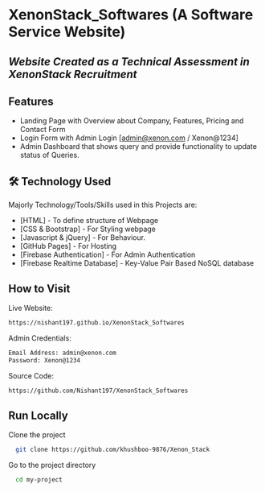 # XenonStack_Softwares (A Software Service Website)
## _Website Created as a Technical Assessment in XenonStack Recruitment_

## Features

- Landing Page with Overview about Company, Features, Pricing and Contact Form
- Login Form with Admin Login [admin@xenon.com / Xenon@1234]
- Admin Dashboard that shows query and provide functionality to update status of Queries. 

## 🛠 Technology Used

Majorly Technology/Tools/Skills used in this Projects are:

- [HTML] - To define structure of Webpage
- [CSS & Bootstrap] - For Styling webpage
- [Javascript & jQuery] - For Behaviour.
- [GitHub Pages] - For Hosting 
- [Firebase Authentication] - For Admin Authentication
- [Firebase Realtime Database] - Key-Value Pair Based NoSQL database 

## How to Visit

Live Website:
```sh
https://nishant197.github.io/XenonStack_Softwares
```
Admin Credentials:
```sh
Email Address: admin@xenon.com
Password: Xenon@1234
```
Source Code:
```sh
https://github.com/Nishant197/XenonStack_Softwares
```





## Run Locally

Clone the project

```bash
  git clone https://github.com/khushboo-9876/Xenon_Stack
```

Go to the project directory

```bash
  cd my-project
```


